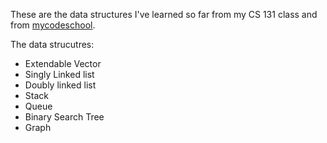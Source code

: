 These are the data structures I've learned so far from my CS 131 class and from [mycodeschool](https://www.youtube.com/playlist?list=PL2_aWCzGMAwI3W_JlcBbtYTwiQSsOTa6P).

The data strucutres:
- Extendable Vector
- Singly Linked list
- Doubly linked list
- Stack
- Queue
- Binary Search Tree
- Graph